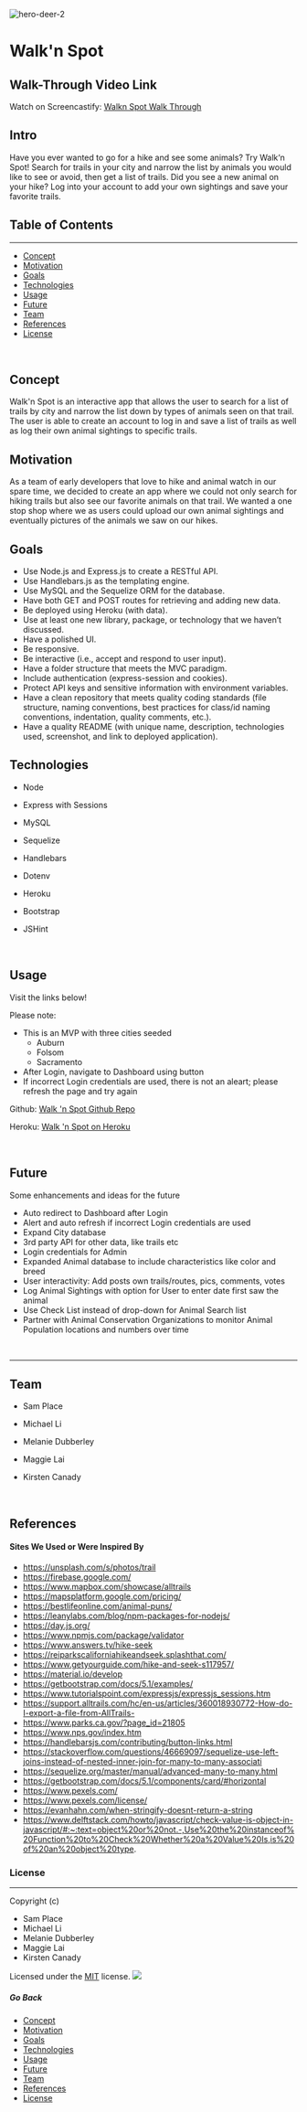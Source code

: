 ![hero-deer-2](https://user-images.githubusercontent.com/88002224/150062090-ab6168c8-2704-4885-9f96-d44783ffa76d.jpg)

# **Walk'n Spot**

## Walk-Through Video Link

Watch on Screencastify: [Walkn Spot Walk Through](https://watch.screencastify.com/v/0NQFwBTmteqm9fwoLsqj)

## Intro

Have you ever wanted to go for a hike and see some animals? Try Walk‘n Spot!
Search for trails in your city and narrow the list by animals you would like to see or avoid, then get a list of trails.
Did you see a new animal on your hike? Log into your account to add your own sightings and save your favorite trails.
&nbsp;

## Table of Contents

---

- [Concept](#concept)
- [Motivation](#motivation)
- [Goals](#goals)
- [Technologies](#technologies)
- [Usage](#usage)
- [Future](#future)
- [Team](#team)
- [References](#references)
- [License](#license)

&nbsp;

## Concept

Walk'n Spot is an interactive app that allows the user to search for a list of trails by city and narrow the list down by types of animals seen on that trail. The user is able to create an account to log in and save a list of trails as well as log their own animal sightings to specific trails.
&nbsp;

## Motivation

As a team of early developers that love to hike and animal watch in our spare time, we decided to create an app where we could not only search for hiking trails but also see our favorite animals on that trail. We wanted a one stop shop where we as users could upload our own animal sightings and eventually pictures of the animals we saw on our hikes.
&nbsp;

## Goals

- Use Node.js and Express.js to create a RESTful API.
- Use Handlebars.js as the templating engine.
- Use MySQL and the Sequelize ORM for the database.
- Have both GET and POST routes for retrieving and adding new data.
- Be deployed using Heroku (with data).
- Use at least one new library, package, or technology that we haven’t discussed.
- Have a polished UI.
- Be responsive.
- Be interactive (i.e., accept and respond to user input).
- Have a folder structure that meets the MVC paradigm.
- Include authentication (express-session and cookies).
- Protect API keys and sensitive information with environment variables.
- Have a clean repository that meets quality coding standards (file structure, naming conventions, best practices for class/id naming conventions, indentation, quality comments, etc.).
- Have a quality README (with unique name, description, technologies used, screenshot, and link to deployed application).
  &nbsp;

## Technologies

- Node
- Express with Sessions
- MySQL
- Sequelize
- Handlebars
- Dotenv
- Heroku
- Bootstrap
- JSHint

  &nbsp;

## Usage

Visit the links below!

Please note:

- This is an MVP with three cities seeded
  - Auburn
  - Folsom
  - Sacramento
- After Login, navigate to Dashboard using button
- If incorrect Login credentials are used, there is not an aleart; please refresh the page and try again

Github: [Walk 'n Spot Github Repo](https://github.com/KGCan/Walk-n-Spot.git)

Heroku: [Walk 'n Spot on Heroku](https://walk-n-spot.herokuapp.com/)


&nbsp;

## Future

Some enhancements and ideas for the future

- Auto redirect to Dashboard after Login
- Alert and auto refresh if incorrect Login credentials are used
- Expand City database
- 3rd party API for other data, like trails etc
- Login credentials for Admin
- Expanded Animal database to include characteristics like color and breed
- User interactivity: Add posts own trails/routes, pics, comments, votes
- Log Animal Sightings with option for User to enter date first saw the animal
- Use Check List instead of drop-down for Animal Search list
- Partner with Animal Conservation Organizations to monitor Animal Population locations and numbers over time

&nbsp;

---

## Team

- Sam Place
- Michael Li
- Melanie Dubberley
- Maggie Lai
- Kirsten Canady

  &nbsp;

## References

#### Sites We Used or Were Inspired By

- https://unsplash.com/s/photos/trail
- https://firebase.google.com/
- https://www.mapbox.com/showcase/alltrails
- https://mapsplatform.google.com/pricing/
- https://bestlifeonline.com/animal-puns/
- https://leanylabs.com/blog/npm-packages-for-nodejs/
- https://day.js.org/
- https://www.npmjs.com/package/validator
- https://www.answers.tv/hike-seek
- https://reiparkscaliforniahikeandseek.splashthat.com/
- https://www.getyourguide.com/hike-and-seek-s117957/
- https://material.io/develop
- https://getbootstrap.com/docs/5.1/examples/
- https://www.tutorialspoint.com/expressjs/expressjs_sessions.htm
- https://support.alltrails.com/hc/en-us/articles/360018930772-How-do-I-export-a-file-from-AllTrails-
- https://www.parks.ca.gov/?page_id=21805
- https://www.nps.gov/index.htm
- https://handlebarsjs.com/contributing/button-links.html
- https://stackoverflow.com/questions/46669097/sequelize-use-left-joins-instead-of-nested-inner-join-for-many-to-many-associati
- https://sequelize.org/master/manual/advanced-many-to-many.html
- https://getbootstrap.com/docs/5.1/components/card/#horizontal
- https://www.pexels.com/
- https://www.pexels.com/license/
- https://evanhahn.com/when-stringify-doesnt-return-a-string
- https://www.delftstack.com/howto/javascript/check-value-is-object-in-javascript/#:~:text=object%20or%20not.-,Use%20the%20instanceof%20Function%20to%20Check%20Whether%20a%20Value%20Is,is%20of%20an%20object%20type.

### **License**

---

Copyright (c)

- Sam Place
- Michael Li
- Melanie Dubberley
- Maggie Lai
- Kirsten Canady

Licensed under the [MIT](https://choosealicense.com/licenses) license.
<img src="https://img.shields.io/badge/license-MIT-blue.svg">
&nbsp;

##### Go Back

- [Concept](#concept)
- [Motivation](#motivation)
- [Goals](#goals)
- [Technologies](#technologies)
- [Usage](#usage)
- [Future](#future)
- [Team](#team)
- [References](#references)
- [License](#license)

